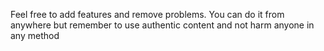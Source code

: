 Feel free to add features and remove problems.
You can do it from anywhere but remember to use authentic content and not harm anyone in any method
